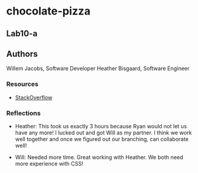 # chocolate-pizza

## Lab10-a

## Authors

Willem Jacobs, Software Developer
Heather Bisgaard, Software Engineer

### Resources

- [StackOverflow](https://www.stackoverflow.com)

### Reflections

- Heather: This took us exactly 3 hours because Ryan would not let us have any more! I lucked out and got Will as my partner. I think we work well together and once we figured out our branching, can collaborate well!

- Will: Needed more time. Great working with Heather. We both need more experience with CSS!
